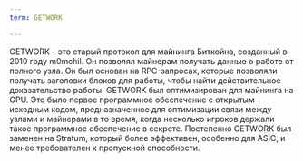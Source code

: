 ```yaml
---
term: GETWORK

---
```

GETWORK - это старый протокол для майнинга Биткойна, созданный в 2010 году m0mchil. Он позволял майнерам получать данные о работе от полного узла. Он был основан на RPC-запросах, которые позволяли получать заголовки блоков для работы, чтобы найти действительное доказательство работы. GETWORK был оптимизирован для майнинга на GPU. Это было первое программное обеспечение с открытым исходным кодом, предназначенное для оптимизации связи между узлами и майнерами в то время, когда несколько игроков держали такое программное обеспечение в секрете. Постепенно GETWORK был заменен на Stratum, который более эффективен, особенно для ASIC, и менее требователен к пропускной способности.